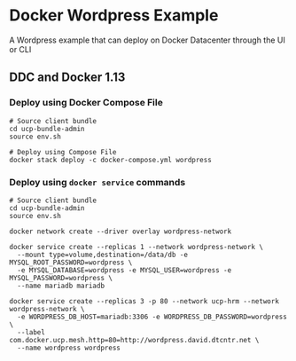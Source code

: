 Docker Wordpress Example
=====================

A Wordpress example that can deploy on Docker Datacenter through the UI or CLI

DDC and Docker 1.13
-------------------

### Deploy using Docker Compose File
```
# Source client bundle
cd ucp-bundle-admin
source env.sh

# Deploy using Compose File
docker stack deploy -c docker-compose.yml wordpress
```

### Deploy using `docker service` commands
```
# Source client bundle
cd ucp-bundle-admin
source env.sh

docker network create --driver overlay wordpress-network

docker service create --replicas 1 --network wordpress-network \
  --mount type=volume,destination=/data/db -e MYSQL_ROOT_PASSWORD=wordpress \
  -e MYSQL_DATABASE=wordpress -e MYSQL_USER=wordpress -e MYSQL_PASSWORD=wordpress \
  --name mariadb mariadb

docker service create --replicas 3 -p 80 --network ucp-hrm --network wordpress-network \
  -e WORDPRESS_DB_HOST=mariadb:3306 -e WORDPRESS_DB_PASSWORD=wordpress \
  --label com.docker.ucp.mesh.http=80=http://wordpress.david.dtcntr.net \
  --name wordpress wordpress
```
